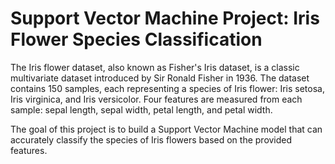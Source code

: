 # Support Vector Machine Project: Iris Flower Species Classification


The Iris flower dataset, also known as Fisher's Iris dataset, is a classic multivariate dataset introduced by Sir Ronald Fisher in 1936. The dataset contains 150 samples, each representing a species of Iris flower: Iris setosa, Iris virginica, and Iris versicolor. Four features are measured from each sample: sepal length, sepal width, petal length, and petal width.

The goal of this project is to build a Support Vector Machine model that can accurately classify the species of Iris flowers based on the provided features.
